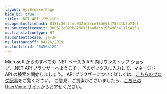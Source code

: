 ```yaml
---
layout: ApiBrowserPage
hide_bc: true
title: .NET API ブラウザー
ms.openlocfilehash: 8381c30cffeb9323e53ce76de9f478341b3b73ef
ms.sourcegitcommit: 980612a922b8290b2faadaca193496c4117e415a
ms.translationtype: HT
ms.contentlocale: ja-JP
ms.lasthandoff: 04/26/2019
ms.locfileid: "64564129"
---
```

Microsoft からのすべての .NET ベースの API 向けワンストップ ショップ、.NET API ブラウザーへようこそ。 下のボックスに入力して、マネージド API の検索を開始しましょう。 API ブラウザーについて詳しくは、[こちらのブログ記事](https://aka.ms/apibrowser)をご覧ください。 ご意見、ご提案がございましたら、[こちらの UserVoice サイト](https://aka.ms/apibrowserfeedback)からお寄せください。
